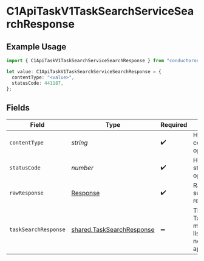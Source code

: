 # C1ApiTaskV1TaskSearchServiceSearchResponse

## Example Usage

```typescript
import { C1ApiTaskV1TaskSearchServiceSearchResponse } from "conductorone-sdk-typescript/sdk/models/operations";

let value: C1ApiTaskV1TaskSearchServiceSearchResponse = {
  contentType: "<value>",
  statusCode: 441187,
};
```

## Fields

| Field                                                                                        | Type                                                                                         | Required                                                                                     | Description                                                                                  |
| -------------------------------------------------------------------------------------------- | -------------------------------------------------------------------------------------------- | -------------------------------------------------------------------------------------------- | -------------------------------------------------------------------------------------------- |
| `contentType`                                                                                | *string*                                                                                     | :heavy_check_mark:                                                                           | HTTP response content type for this operation                                                |
| `statusCode`                                                                                 | *number*                                                                                     | :heavy_check_mark:                                                                           | HTTP response status code for this operation                                                 |
| `rawResponse`                                                                                | [Response](https://developer.mozilla.org/en-US/docs/Web/API/Response)                        | :heavy_check_mark:                                                                           | Raw HTTP response; suitable for custom response parsing                                      |
| `taskSearchResponse`                                                                         | [shared.TaskSearchResponse](../../../sdk/models/shared/tasksearchresponse.md)                | :heavy_minus_sign:                                                                           | The TaskSearchResponse message contains a list of results and a nextPageToken if applicable. |